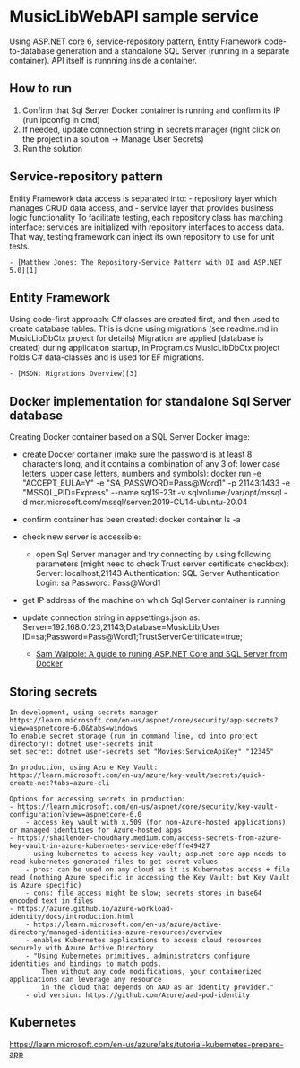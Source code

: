 # MusicLibWebAPI sample service

Using ASP.NET core 6, service-repository pattern, Entity Framework code-to-database generation and a standalone SQL Server (running in a separate container). 
API itself is runnning inside a container. 


## How to run

1. Confirm that Sql Server Docker container is running and confirm its IP (run ipconfig in cmd)
2. If needed, update connection string in secrets manager (right click on the project in a solution -> Manage User Secrets)
3. Run the solution


## Service-repository pattern

Entity Framework data access is separated into:
    - repository layer which manages CRUD data access, and
    - service layer that provides business logic functionality
To facilitate testing, each repository class has matching interface: services are initialized with repository interfaces to access data.
That way, testing framework can inject its own repository to use for unit tests.

	- [Matthew Jones: The Repository-Service Pattern with DI and ASP.NET 5.0][1]

## Entity Framework 

Using code-first approach: C# classes are created first, and then used to create database tables.
This is done using migrations (see readme.md in MusicLibDbCtx project for details)
Migration are applied (database is created) during application startup, in Program.cs 
MusicLibDbCtx project holds C# data-classes and is used for EF migrations.

	- [MSDN: Migrations Overview][3]


## Docker implementation for standalone Sql Server database 

Creating Docker container based on a SQL Server Docker image:
- create Docker container (make sure the password is at least 8 characters long, and it contains a combination of any 3 of: lower case letters, upper case letters, numbers and symbols):
docker run -e "ACCEPT_EULA=Y" -e "SA_PASSWORD=Pass@Word1" -p 21143:1433 -e "MSSQL_PID=Express" --name sql19-23t -v sqlvolume:/var/opt/mssql -d mcr.microsoft.com/mssql/server:2019-CU14-ubuntu-20.04
- confirm container has been created: 
docker container ls -a
- check new server is accessible:
	- open Sql Server manager and try connecting by using following parameters (might need to check Trust server certificate checkbox):
		Server: localhost,21143
		Authentication: SQL Server Authentication
		Login: sa
		Password: Pass@Word1

- get IP address of the machine on which Sql Server container is running
- update connection string in appsettings.json as:
Server=192.168.0.123,21143;Database=MusicLib;User ID=sa;Password=Pass@Word1;TrustServerCertificate=true;

	- [Sam Walpole: A guide to runing ASP.NET Core and SQL Server from Docker][2]

## Storing secrets 

    In development, using secrets manager
    https://learn.microsoft.com/en-us/aspnet/core/security/app-secrets?view=aspnetcore-6.0&tabs=windows
    To enable secret storage (run in command line, cd into project directory): dotnet user-secrets init
    set secret: dotnet user-secrets set "Movies:ServiceApiKey" "12345"

    In production, using Azure Key Vault: 
    https://learn.microsoft.com/en-us/azure/key-vault/secrets/quick-create-net?tabs=azure-cli
    
    Options for accessing secrets in production:
    - https://learn.microsoft.com/en-us/aspnet/core/security/key-vault-configuration?view=aspnetcore-6.0
        - access key vault with x.509 (for non-Azure-hosted applications) or managed identities for Azure-hosted apps
    - https://shailender-choudhary.medium.com/access-secrets-from-azure-key-vault-in-azure-kubernetes-service-e8efffe49427
        - using kubernetes to access key-vault; asp.net core app needs to read kubernetes-generated files to get secret values
        - pros: can be used on any cloud as it is Kubernetes access + file read (nothing Azure specific in accessing the Key Vault; but Key Vault is Azure specific)
        - cons: file access might be slow; secrets stores in base64 encoded text in files
    - https://azure.github.io/azure-workload-identity/docs/introduction.html
        - https://learn.microsoft.com/en-us/azure/active-directory/managed-identities-azure-resources/overview
        - enables Kubernetes applications to access cloud resources securely with Azure Active Directory
        - "Using Kubernetes primitives, administrators configure identities and bindings to match pods. 
            Then without any code modifications, your containerized applications can leverage any resource 
            in the cloud that depends on AAD as an identity provider."
        - old version: https://github.com/Azure/aad-pod-identity


## Kubernetes

https://learn.microsoft.com/en-us/azure/aks/tutorial-kubernetes-prepare-app

[1]: https://exceptionnotfound.net/the-repository-service-pattern-with-dependency-injection-and-asp-net-core/
[2]: https://hackernoon.com/a-guide-to-running-aspnet-core-and-sql-server-from-docker-wu4034xc
[3]: https://learn.microsoft.com/en-us/ef/core/managing-schemas/migrations/?tabs=dotnet-core-cli
